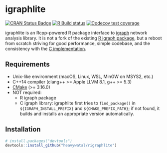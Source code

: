 # igraphlite

[![CRAN Status Badge](https://www.r-pkg.org/badges/version/igraphlite)](https://cran.r-project.org/package=igraphlite)
[![R Build status](https://github.com/heavywatal/rigraphlite/workflows/R-CMD-check/badge.svg)](https://github.com/heavywatal/rigraphlite/actions)
[![Codecov test coverage](https://codecov.io/gh/heavywatal/rigraphlite/branch/master/graph/badge.svg)](https://app.codecov.io/gh/heavywatal/rigraphlite?branch=master)

igraphlite is an Rcpp-powered R package interface to [igraph](https://igraph.org/) network analysis library. It is not a fork of the existing [R igraph package](https://igraph.org/r/), but a reboot from scratch striving for good performance, simple codebase, and the consistency with the [C implementation](https://igraph.org/c/doc/).


## Requirements

- Unix-like environment (macOS, Linux, WSL, MinGW on MSYS2, etc.)
- C++14 compiler (clang++ >= Apple LLVM 8.1, g++ >= 5.3)
- [CMake](https://cmake.org/) (>= 3.16.0)
- NOT required:
    - R igraph package
    - C igraph library:
      igraphlite first tries to `find_package()` in `${IGRAPH_INSTALL_PREFIX}` and `${CMAKE_PREFIX_PATH}`; if not found, it builds and installs an appropriate version automatically.

## Installation

```r
# install.packages("devtools")
devtools::install_github("heavywatal/rigraphlite")
```
